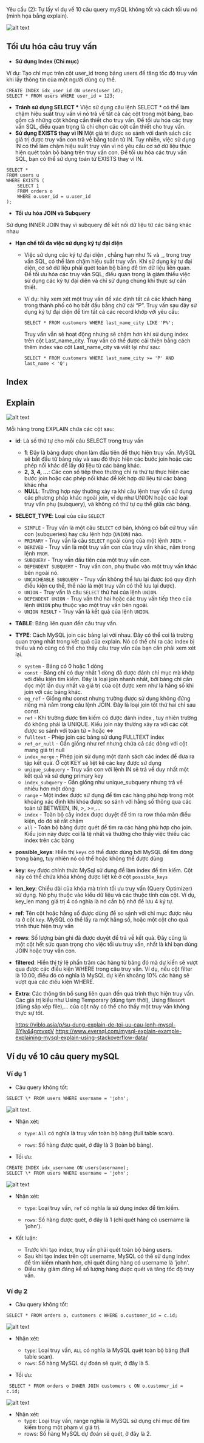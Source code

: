 Yêu cầu (2): Tự lấy ví dụ về 10 câu query mySQL không tốt và cách tối ưu nó (minh họa bằng explain).

![alt text](image-2.png)

## Tối ưu hóa câu truy vấn

- **Sử dụng Index (Chỉ mục)**

Ví dụ: Tạo chỉ mục trên cột user_id trong bảng users để tăng tốc độ truy vấn khi lấy thông tin của một người dùng cụ thể.

```
CREATE INDEX idx_user_id ON users(user_id);
SELECT * FROM users WHERE user_id = 123;
```

- **Tránh sử dụng SELECT \***
  Việc sử dụng câu lệnh SELECT \* có thể làm chậm hiệu suất truy vấn vì nó trả về tất cả các cột trong một bảng, bao gồm cả những cột không cần thiết cho truy vấn. Để tối ưu hóa các truy vấn SQL, điều quan trọng là chỉ chọn các cột cần thiết cho truy vấn.
- **Sử dụng EXISTS thay vì IN**
  Một giá trị được so sánh với danh sách các giá trị được truy vấn con trả về bằng toán tử IN. Tuy nhiên, việc sử dụng IN có thể làm chậm hiệu suất truy vấn vì nó yêu cầu cơ sở dữ liệu thực hiện quét toàn bộ bảng trên truy vấn con. Để tối ưu hóa các truy vấn SQL, bạn có thể sử dụng toán tử EXISTS thay vì IN.

```
SELECT *
FROM users u
WHERE EXISTS (
    SELECT 1
    FROM orders o
    WHERE o.user_id = u.user_id
);
```

- **Tối ưu hóa JOIN và Subquery**

Sử dụng INNER JOIN thay vì subquery để kết nối dữ liệu từ các bảng khác nhau

- **Hạn chế tối đa việc sử dụng ký tự đại diện**

  - Việc sử dụng các ký tự đại diện , chẳng hạn như % và \_, trong truy vấn SQL, có thể làm chậm hiệu suất truy vấn. Khi sử dụng ký tự đại diện, cơ sở dữ liệu phải quét toàn bộ bảng để tìm dữ liệu liên quan. Để tối ưu hóa các truy vấn SQL, điều quan trọng là giảm thiểu việc sử dụng các ký tự đại diện và chỉ sử dụng chúng khi thực sự cần thiết.

  - Ví dụ: hãy xem xét một truy vấn để xác định tất cả các khách hàng trong thành phố có họ bắt đầu bằng chữ cái “P”. Truy vấn sau đây sử dụng ký tự đại diện để tìm tất cả các record khớp với yêu cầu:

    ```
    SELECT * FROM customers WHERE last_name_city LIKE 'P%';
    ```

    Truy vấn vẫn sẽ hoạt động nhưng sẽ chậm hơn khi sử dụng index trên cột Last_name_city. Truy vấn có thể được cải thiện bằng cách thêm index vào cột Last_name_city và viết lại như sau:

    ```
    SELECT * FROM customers WHERE last_name_city >= 'P' AND last_name < 'Q';
    ```

## Index

## Explain

![alt text](image-3.png)

Mỗi hàng trong EXPLAIN chứa các cột sau:

- **id**: Là số thứ tự cho mỗi câu SELECT trong truy vấn

  - **1**: Đây là bảng được chọn làm đầu tiên để thực hiện truy vấn. MySQL sẽ bắt đầu từ bảng này và sau đó thực hiện các bước join hoặc các phép nối khác để lấy dữ liệu từ các bảng khác.
  - **2, 3, 4, ...**: Các con số tiếp theo thường chỉ ra thứ tự thực hiện các bước join hoặc các phép nối khác để kết hợp dữ liệu từ các bảng khác nha
  - **NULL**: Trường hợp này thường xảy ra khi câu lệnh truy vấn sử dụng các phương pháp khác ngoài join, ví dụ như UNION hoặc các loại truy vấn phụ (subquery), và không có thứ tự cụ thể giữa các bảng.

- **SELECT_TYPE**: Loại của câu `SELECT`

  - `SIMPLE` - Truy vấn là một câu `SELECT` cơ bản, không có bất cứ truy vấn con (subqueries) hay câu lệnh hợp (`UNION`) nào.
  - `PRIMARY` - Truy vấn là câu `SELECT` ngoài cùng của một lệnh `JOIN`. -
  - `DERIVED` - Truy vấn là một truy vấn con của truy vấn khác, nằm trong lệnh `FROM`.
  - `SUBQUERY` - Truy vấn đầu tiên của một truy vấn con.
  - `DEPENDENT SUBQUERY` - Truy vấn con, phụ thuộc vào một truy vấn khác bên ngoài nó.
  - `UNCACHEABLE SUBQUERY` - Truy vấn không thể lưu lại được (có quy định điều kiện cụ thể, thế nào là một truy vấn có thể lưu lại được).
  - `UNION` - Truy vấn là câu `SELECT` thứ hai của lệnh `UNION`.
  - `DEPENDENT UNION` - Truy vấn thứ hai hoặc các truy vấn tiếp theo của lệnh `UNION` phụ thuộc vào một truy vấn bên ngoài.
  - `UNION RESULT` - Truy vấn là kết quả của lệnh `UNION`.

- **TABLE**: Bảng liên quan đến câu truy vấn.
- **TYPE**: Cách MySQL join các bảng lại với nhau. Đây có thể coi là trường quan trọng nhất trong kết quả của explain. Nó có thể chỉ ra các index bị thiếu và nó cũng có thể cho thấy câu truy vấn của bạn cần phải xem xét lại.

  - `system` - Bảng có 0 hoặc 1 dòng
  - `const` - Bảng chỉ có duy nhất 1 dòng đã được đánh chỉ mục mà khớp với điều kiện tìm kiếm. Đây là loại join nhanh nhất, bởi bảng chỉ cần đọc một lần duy nhất và giá trị của cột được xem như là hằng số khi join với các bảng khác.
  - `eq_ref` - Giống như const nhưng trường được sử dụng không đứng riêng mà nằm trong câu lệnh JOIN. Đây là loại join tốt thứ hai chỉ sau const.
  - `ref` - Khi trường được tìm kiếm có được đánh index , tuy nhiên trường đó không phải là UNIQUE. Kiểu join này thường xảy ra với các cột được so sánh với toán tử = hoặc <=>
  - `fulltext` - Phép join các bảng sử dụng FULLTEXT index
  - `ref_or_null` - Gần giống như ref nhưng chứa cả các dòng với cột mang giá trị null
  - `index_merge` - Phép join sử dụng một danh sách các index để đưa ra tập kết quả. Ở cột KEY sẽ liệt kê các key được sử dụng
  - `unique_subquery` - Truy vấn con với lệnh IN sẽ trả về duy nhất một kết quả và sử dụng primary key
  - `index_subquery` - Gần giống như unique_subquery nhưng trả về nhiều hơn một dòng
  - `range` - Một index được sử dụng để tìm các hàng phù hợp trong một khoảng xác định khi khóa được so sánh với hằng số thông qua các toán tử BETWEEN, IN, >, >=,...
  - `index` - Toàn bộ cây index được duyệt để tìm ra row thỏa mãn điều kiện, do đó sẽ rất chậm
  - `all` - Toàn bộ bảng được quét để tìm ra các hàng phù hợp cho join. Kiểu join này được coi là tệ nhất và thường cho thấy việc thiếu các index trên các bảng

- **possible_keys**: Hiển thị `keys` có thể được dùng bởi MySQL để tìm dòng trong bảng, tuy nhiên nó có thể hoặc không thể được dùng
- **key**: `Key` được chính thức MySql sử dụng để làm index để tìm kiếm. Cột này có thể chứa khóa không được liệt kê ở cột `possible_keys`
- **len_key**: Chiều dài của khóa mà trình tối ưu truy vấn (Query Optimizer) sử dụng. Nó phụ thuộc vào kiểu dữ liệu và các thuộc tính của cột. Ví dụ, key_len mang giá trị 4 có nghĩa là nó cần bộ nhớ để lưu 4 ký tự.
- **ref**: Tên cột hoặc hằng số được dùng để so sánh với chỉ mục được nêu ra ở cột `key`. MySQL có thể lấy ra một hằng số, hoặc một cột cho quá trình thực hiện truy vấn
- **rows**: Số lượng bản ghi đã được duyệt để trả về kết quả. Đây cũng là một cột hết sức quan trọng cho việc tối ưu truy vấn, nhất là khi bạn dùng JOIN hoặc truy vấn con.
- **filtered**: Hiển thị tỷ lệ phần trăm các hàng từ bảng đó mà dự kiến sẽ vượt qua được các điều kiện WHERE trong câu truy vấn. Ví dụ, nếu cột filter là 10.00, điều đó có nghĩa là MySQL dự kiến khoảng 10% các hàng sẽ vượt qua các điều kiện WHERE.
- **Extra**: Các thông tin bổ sung liên quan đến quá trình thực hiện truy vấn. Các giá trị kiểu như Using Temporary (dùng tạm thời), Using filesort (dùng sắp xếp file),... của cột này có thể cho thấy một truy vấn không thực sự tốt.

  https://viblo.asia/p/su-dung-explain-de-toi-uu-cau-lenh-mysql-BYjv44gmvxpV
  https://www.eversql.com/mysql-explain-example-explaining-mysql-explain-using-stackoverflow-data/

## Ví dụ về 10 câu query mySQL

### Ví dụ 1

- Câu query không tốt:

```
SELECT \* FROM users WHERE username = 'john';
```

![alt text](image-4.png).

- Nhận xét:

  - `type`: `All` có nghĩa là truy vấn toàn bộ bảng (full table scan).

  - `rows`: Số hàng được quét, ở đây là 3 (toàn bộ bảng).

- Tối ưu:

```
CREATE INDEX idx_username ON users(username);
SELECT \* FROM users WHERE username = 'john';
```

![alt text](image-5.png)

- Nhận xét:

  - `type`: Loại truy vấn, `ref` có nghĩa là sử dụng index để tìm kiếm.

  - `rows`: Số hàng được quét, ở đây là 1 (chỉ quét hàng có username là 'john').

- Kết luận:
  - Trước khi tạo index, truy vấn phải quét toàn bộ bảng users.
  - Sau khi tạo index trên cột username, MySQL có thể sử dụng index để tìm kiếm nhanh hơn, chỉ quét đúng hàng có username là 'john'.
  - Điều này giảm đáng kể số lượng hàng được quét và tăng tốc độ truy vấn.

### Ví dụ 2

- Câu query không tốt:

```
SELECT * FROM orders o, customers c WHERE o.customer_id = c.id;
```

![alt text](image-10.png)

- Nhận xét:

  - `type`: Loại truy vấn, `ALL` có nghĩa là MySQL quét toàn bộ bảng (full table scan).
  - `rows`: Số hàng MySQL dự đoán sẽ quét, ở đây là 5.

- Tối ưu:

```
 SELECT * FROM orders o INNER JOIN customers c ON o.customer_id = c.id;
```

![alt text](image-11.png)

- Nhận xét:
  - type: Loại truy vấn, range nghĩa là MySQL sử dụng chỉ mục để tìm kiếm trong một phạm vi giá trị.
  - rows: Số hàng MySQL dự đoán sẽ quét, ở đây là 2.
